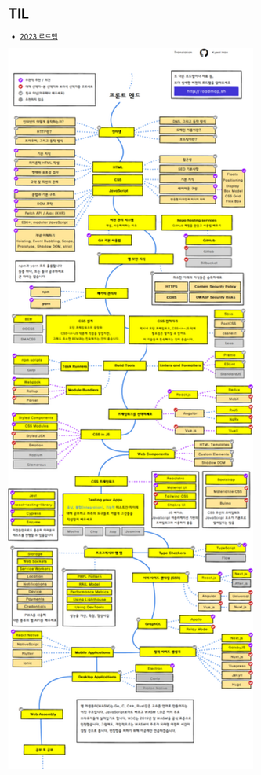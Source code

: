 # TIL

- [2023 로드맵](https://roadmap.sh/frontend)

<img src="./img/frontend-roadmap.png" width="500px"/>
